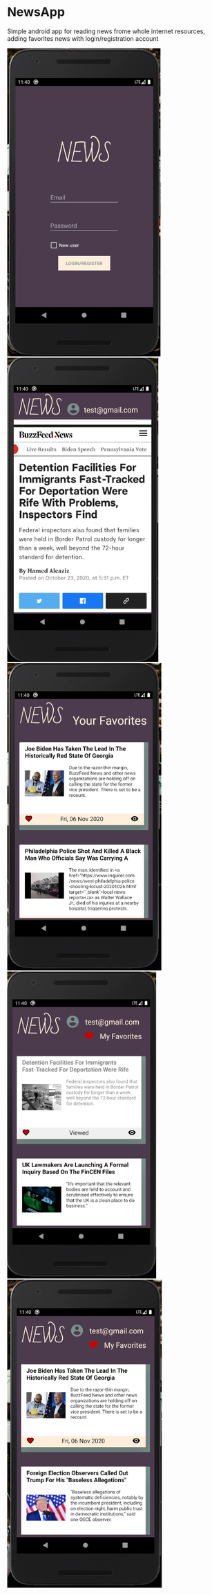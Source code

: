 # NewsApp
 Simple android app for reading news frome whole internet resources, adding favorites news with login/registration account
 
 ![](screenshots/1.png)
 ![](screenshots/2.png)
 ![](screenshots/3.png)
 ![](screenshots/4.png)
 ![](screenshots/5.png)
